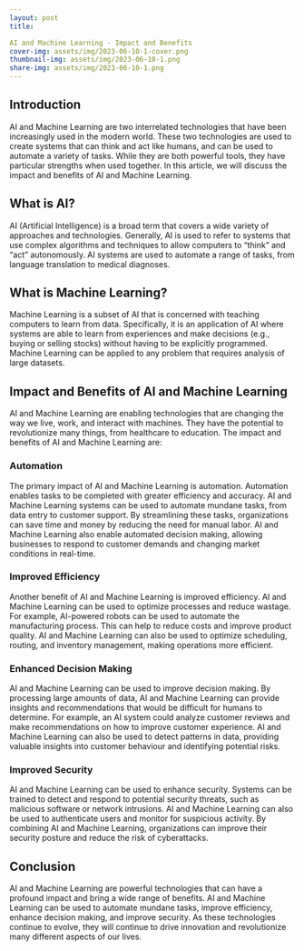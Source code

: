 ```yaml
---
layout: post
title: 

AI and Machine Learning - Impact and Benefits
cover-img: assets/img/2023-06-10-1-cover.png
thumbnail-img: assets/img/2023-06-10-1.png
share-img: assets/img/2023-06-10-1.png
---
```




## Introduction

AI and Machine Learning are two interrelated technologies that have been increasingly used in the modern world. These two technologies are used to create systems that can think and act like humans, and can be used to automate a variety of tasks. While they are both powerful tools, they have particular strengths when used together. In this article, we will discuss the impact and benefits of AI and Machine Learning. 

## What is AI?

AI (Artificial Intelligence) is a broad term that covers a wide variety of approaches and technologies. Generally, AI is used to refer to systems that use complex algorithms and techniques to allow computers to “think” and “act” autonomously. AI systems are used to automate a range of tasks, from language translation to medical diagnoses.

## What is Machine Learning?

Machine Learning is a subset of AI that is concerned with teaching computers to learn from data. Specifically, it is an application of AI where systems are able to learn from experiences and make decisions (e.g., buying or selling stocks) without having to be explicitly programmed. Machine Learning can be applied to any problem that requires analysis of large datasets.

## Impact and Benefits of AI and Machine Learning

AI and Machine Learning are enabling technologies that are changing the way we live, work, and interact with machines. They have the potential to revolutionize many things, from healthcare to education. The impact and benefits of AI and Machine Learning are:

### Automation

The primary impact of AI and Machine Learning is automation. Automation enables tasks to be completed with greater efficiency and accuracy. AI and Machine Learning systems can be used to automate mundane tasks, from data entry to customer support. By streamlining these tasks, organizations can save time and money by reducing the need for manual labor. AI and Machine Learning also enable automated decision making, allowing businesses to respond to customer demands and changing market conditions in real-time. 

### Improved Efficiency 

Another benefit of AI and Machine Learning is improved efficiency. AI and Machine Learning can be used to optimize processes and reduce wastage. For example, AI-powered robots can be used to automate the manufacturing process. This can help to reduce costs and improve product quality. AI and Machine Learning can also be used to optimize scheduling, routing, and inventory management, making operations more efficient. 

### Enhanced Decision Making

AI and Machine Learning can be used to improve decision making. By processing large amounts of data, AI and Machine Learning can provide insights and recommendations that would be difficult for humans to determine. For example, an AI system could analyze customer reviews and make recommendations on how to improve customer experience. AI and Machine Learning can also be used to detect patterns in data, providing valuable insights into customer behaviour and identifying potential risks. 

### Improved Security

AI and Machine Learning can be used to enhance security. Systems can be trained to detect and respond to potential security threats, such as malicious software or network intrusions. AI and Machine Learning can also be used to authenticate users and monitor for suspicious activity. By combining AI and Machine Learning, organizations can improve their security posture and reduce the risk of cyberattacks. 

## Conclusion

AI and Machine Learning are powerful technologies that can have a profound impact and bring a wide range of benefits. AI and Machine Learning can be used to automate mundane tasks, improve efficiency, enhance decision making, and improve security. As these technologies continue to evolve, they will continue to drive innovation and revolutionize many different aspects of our lives.